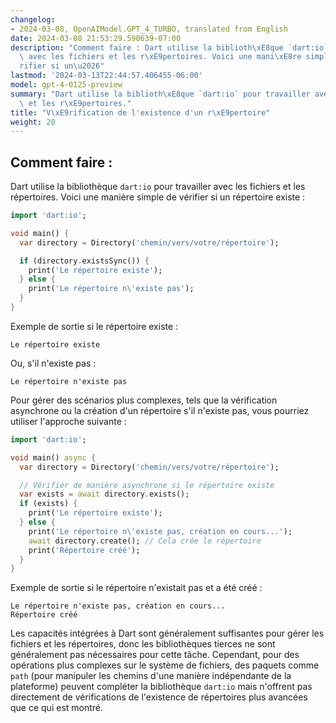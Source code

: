 ```yaml
---
changelog:
- 2024-03-08, OpenAIModel.GPT_4_TURBO, translated from English
date: 2024-03-08 21:53:29.590639-07:00
description: "Comment faire : Dart utilise la biblioth\xE8que `dart:io` pour travailler\
  \ avec les fichiers et les r\xE9pertoires. Voici une mani\xE8re simple de v\xE9\
  rifier si un\u2026"
lastmod: '2024-03-13T22:44:57.406455-06:00'
model: gpt-4-0125-preview
summary: "Dart utilise la biblioth\xE8que `dart:io` pour travailler avec les fichiers\
  \ et les r\xE9pertoires."
title: "V\xE9rification de l'existence d'un r\xE9pertoire"
weight: 20
---
```


## Comment faire :
Dart utilise la bibliothèque `dart:io` pour travailler avec les fichiers et les répertoires. Voici une manière simple de vérifier si un répertoire existe :

```dart
import 'dart:io';

void main() {
  var directory = Directory('chemin/vers/votre/répertoire');

  if (directory.existsSync()) {
    print('Le répertoire existe');
  } else {
    print('Le répertoire n\'existe pas');
  }
}
```
Exemple de sortie si le répertoire existe :
```
Le répertoire existe
```

Ou, s'il n'existe pas :
```
Le répertoire n'existe pas
```

Pour gérer des scénarios plus complexes, tels que la vérification asynchrone ou la création d'un répertoire s'il n'existe pas, vous pourriez utiliser l'approche suivante :

```dart
import 'dart:io';

void main() async {
  var directory = Directory('chemin/vers/votre/répertoire');

  // Vérifier de manière asynchrone si le répertoire existe
  var exists = await directory.exists();
  if (exists) {
    print('Le répertoire existe');
  } else {
    print('Le répertoire n\'existe pas, création en cours...');
    await directory.create(); // Cela crée le répertoire
    print('Répertoire créé');
  }
}
```

Exemple de sortie si le répertoire n'existait pas et a été créé :
```
Le répertoire n'existe pas, création en cours...
Répertoire créé
```

Les capacités intégrées à Dart sont généralement suffisantes pour gérer les fichiers et les répertoires, donc les bibliothèques tierces ne sont généralement pas nécessaires pour cette tâche. Cependant, pour des opérations plus complexes sur le système de fichiers, des paquets comme `path` (pour manipuler les chemins d'une manière indépendante de la plateforme) peuvent compléter la bibliothèque `dart:io` mais n'offrent pas directement de vérifications de l'existence de répertoires plus avancées que ce qui est montré.
